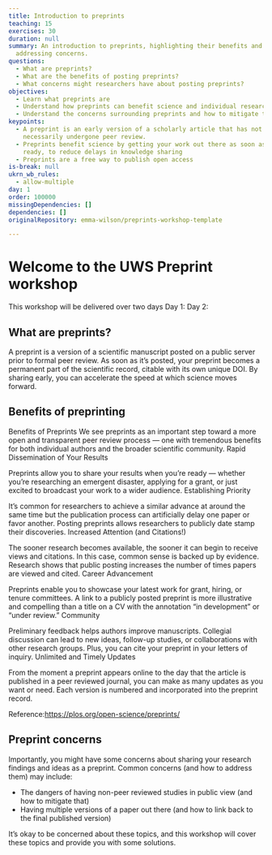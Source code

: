 ```yaml
---
title: Introduction to preprints
teaching: 15
exercises: 30
duration: null
summary: An introduction to preprints, highlighting their benefits and
  addressing concerns.
questions:
  - What are preprints?
  - What are the benefits of posting preprints?
  - What concerns might researchers have about posting preprints?
objectives:
  - Learn what preprints are
  - Understand how preprints can benefit science and individual researchers
  - Understand the concerns surrounding preprints and how to mitigate them
keypoints:
  - A preprint is an early version of a scholarly article that has not
    necessarily undergone peer review.
  - Preprints benefit science by getting your work out there as soon as it's
    ready, to reduce delays in knowledge sharing
  - Preprints are a free way to publish open access
is-break: null
ukrn_wb_rules:
  - allow-multiple
day: 1
order: 100000
missingDependencies: []
dependencies: []
originalRepository: emma-wilson/preprints-workshop-template

---
```

# Welcome to the UWS Preprint workshop
This workshop will be delivered over two days 
Day 1:
Day 2: 

## What are preprints?

A preprint is a version of a scientific manuscript posted on a public server prior to formal peer review. As soon as it’s posted, your preprint becomes a permanent part of the scientific record, citable with its own unique DOI. By sharing early, you can accelerate the speed at which science moves forward.

## Benefits of preprinting

Benefits of Preprints
We see preprints as an important step toward a more open and transparent peer review process — one with tremendous benefits for both individual authors and the broader scientific community.
Rapid Dissemination of Your Results

Preprints allow you to share your results when you’re ready — whether you’re researching an emergent disaster, applying for a grant, or just excited to broadcast your work to a wider audience.
Establishing Priority

It’s common for researchers to achieve a similar advance at around the same time but the publication process can artificially delay one paper or favor another. Posting preprints allows researchers to publicly date stamp their discoveries.
Increased Attention (and Citations!)

The sooner research becomes available, the sooner it can begin to receive views and citations. In this case, common sense is backed up by evidence. Research shows that public posting increases the number of times papers are viewed and cited.
Career Advancement

Preprints enable you to showcase your latest work for grant, hiring, or tenure committees. A link to a publicly posted preprint is more illustrative and compelling than a title on a CV with the annotation “in development” or “under review.”
Community

Preliminary feedback helps authors improve manuscripts. Collegial discussion can lead to new ideas, follow-up studies, or collaborations with other research groups. Plus, you can cite your preprint in your letters of inquiry.
Unlimited and Timely Updates

From the moment a preprint appears online to the day that the article is published in a peer reviewed journal, you can make as many updates as you want or need. Each version is numbered and incorporated into the preprint record.

Reference:https://plos.org/open-science/preprints/

## Preprint concerns

Importantly, you might have some concerns about sharing your research findings and ideas as a preprint. Common concerns (and how to address them) may include:

- The dangers of having non-peer reviewed studies in public view (and how to mitigate that)
- Having multiple versions of a paper out there (and how to link back to the final published version)

It’s okay to be concerned about these topics, and this workshop will cover these topics and provide you with some solutions.
